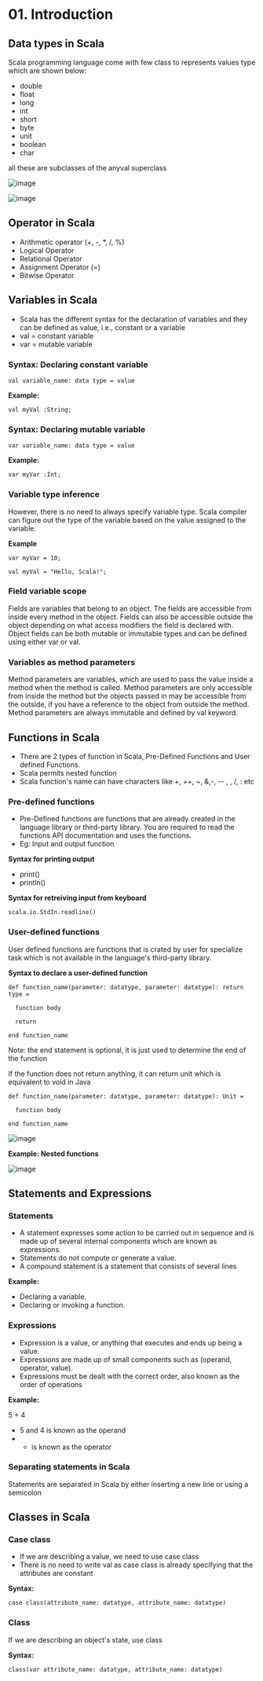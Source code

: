 # 01. Introduction 

## Data types in Scala
Scala programming language come with few class to represents values type which are shown below:
- double
- float
- long
- int
- short
- byte
- unit
- boolean
- char

all these are subclasses of the anyval superclass

![image](https://github.com/user-attachments/assets/2668ce04-5af4-4777-a13b-3fd9f6e78b6c)

![image](https://github.com/user-attachments/assets/3270a034-fbd6-416b-8d37-6dc8bbf8123d)

## Operator in Scala
- Arithmetic operator (+, -, *, /, %)
- Logical Operator
- Relational Operator
- Assignment Operator (=)
- Bitwise Operator

## Variables in Scala
- Scala has the different syntax for the declaration of variables and they can be defined as value, i.e., constant or a variable
- val = constant variable
- var = mutable variable

### Syntax: Declaring constant variable

```
val variable_name: data type = value
```

**Example:**

```
val myVal :String;
```

### Syntax: Declaring mutable variable

```
var variable_name: data type = value
```

**Example:**

```
var myVar :Int;
```

### Variable type inference
However, there is no need to always specify variable type. Scala compiler can figure out the type of the variable based on the value assigned to the variable. 

**Example**

```
var myVar = 10;
```

```
val myVal = "Hello, Scala!";
```

### Field variable scope
Fields are variables that belong to an object. The fields are accessible from inside every method in the object. Fields can also be accessible outside the object depending on what access modifiers the field is declared with. Object fields can be both mutable or immutable types and can be defined using either var or val.

### Variables as method parameters
Method parameters are variables, which are used to pass the value inside a method when the method is called. Method parameters are only accessible from inside the method but the objects passed in may be accessible from the outside, if you have a reference to the object from outside the method. Method parameters are always immutable and defined by val keyword.

## Functions in Scala
- There are 2 types of function in Scala, Pre-Defined Functions and User defined Functions.
- Scala permits nested function
- Scala function's name can have characters like +, ++, ~, &,-, -- , \, /, : etc
  
### Pre-defined functions
- Pre-Defined functions are functions that are already created in the language library or third-party library. You are required to read the functions API documentation and uses the functions.
- Eg: Input and output function

**Syntax for printing output**
- print()
- println()

**Syntax for retreiving input from keyboard**

```
scala.io.StdIn.readline()
```

### User-defined functions
User defined functions are functions that is crated by user for specialize task which is not available in the language's third-party library.

**Syntax to declare a user-defined function**

```
def function_name(parameter: datatype, parameter: datatype): return type =
  
  function body
  
  return

end function_name
```

Note: the end statement is optional, it is just used to determine the end of the function

If the function does not return anything, it can return unit which is equivalent to void in Java

```
def function_name(parameter: datatype, parameter: datatype): Unit =
  
  function body
  
end function_name
```

![image](https://github.com/user-attachments/assets/a8559fc0-3e8c-41b4-8a1f-41a5995b5d9b)

**Example: Nested functions**

![image](https://github.com/user-attachments/assets/f69880d1-09ca-4c27-bc3a-2f98f2fa69aa)

## Statements and Expressions

### Statements
- A statement expresses some action to be carried out in sequence and is made up of several internal components which are known as expressions.
- Statements do not compute or generate a value.
- A compound statement is a statement that consists of several lines

**Example:**
- Declaring a variable.
- Declaring or invoking a function.

### Expressions
- Expression is a value, or anything that executes and ends up being a value.
- Expressions are made up of small components such as (operand, operator, value).
- Expressions must be dealt with the correct order, also known as the order of operations

**Example:**

5 + 4

- 5 and 4 is known as the operand
- + is known as the operator




### Separating statements in Scala
Statements are separated in Scala by either inserting a new line or using a semicolon

## Classes in Scala

### Case class
- If we are describing a value, we need to use case class
- There is no need to write val as case class is already specifying that the attributes are constant

**Syntax:**

```
case class(attribute_name: datatype, attribute_name: datatype)
```
### Class
If we are describing an object's state, use class

**Syntax:**

```
class(var attribute_name: datatype, attribute_name: datatype)
```


